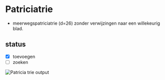 # Patriciatrie
- meerwegspatriciatrie (d=26) zonder verwijzingen naar een willekeurig blad.

## status
- [x] toevoegen
- [ ] zoeken

![Patricia trie output](output.pngs)
